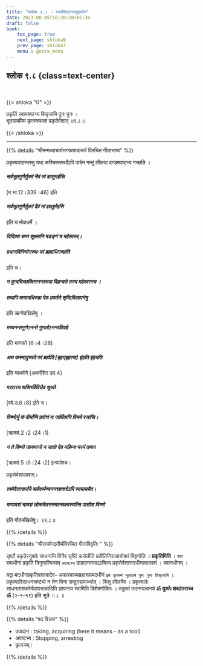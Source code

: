 ```yaml
---
title: "श्लोक ९.८ - राजविद्यराजगुह्ययोग"
date: 2023-08-05T18:28:10+05:30
draft: false
book:
    toc_page: true
    next_page: shloka9
    prev_page: shloka7
    menu : geeta_menu
---
```



## श्लोक ९.८ {class=text-center}

<br/>

{{< shloka  "0"  >}}

प्रकृतिं स्वामवष्टभ्य विसृजामि पुनः पुनः ।    
भूतग्राममिमं कृत्स्नमवशं प्रकृतेर्वशात् ॥९.८॥

{{< /shloka >}}

---


{{% details "श्रीमन्मध्वाचार्यभगवत्पादाचर्य विरचित  गीताभाष्य" %}}

प्रकृत्यवष्टम्भस्तु यथा कश्चित्समर्थोऽपि पादेन गन्तुं लीलया 
दण्डमवष्टभ्य गच्छति । 
##### सर्वभूतगुणैर्युक्तं नैवं त्वं ज्ञातुमर्हसि 
[म.भा.12।339।46] इति 
#####  सर्वभूतगुणैर्युक्तं दैवं मां ज्ञातुर्महसि 
इति च मोक्षधर्मे । 
#####  विदित्वा सप्त सूक्ष्माणि षडङ्गं च महेश्वरम्। 
#####  प्रधानविनियोगस्थः परं ब्रह्माधिगच्छति 
इति च।
#####  न कुत्रचिच्छक्तिरनन्तरूपा विहन्यते तस्य महेश्वरस्य । 
#####  तथापि मायामधिरुह्य देवः प्रवर्तते सृष्टिविलापनेषु 
इति ऋग्वेदखिलेषु । 
#####  मय्यनन्तगुणेऽनन्ते गुणतोऽनन्तविग्रहे 
इति भागवते [6।4।28] 
#####  अथ कस्मादुच्यते परं ब्रह्मेति [बृहद्बृहत्या] बृंहति बृंहयति 
इति चाथर्वणे [अथर्वशिर उप.4] 
#####  पराऽस्य शक्तिर्विविधैव श्रूयते 
[श्वे.उ.6।8] इति च। 

#####  विष्णोर्नु कं वीर्याणि प्रवोचं यः पार्थिवानि विममे रजांसि। 
[ऋक्सं.2।2।24।1] 
#####  न ते विष्णो जायमानो न जातो देव महिम्नः परमं तमाप 
[ऋक्सं.5।6।24।2] इत्यादेश्च।    

प्रकृतेर्वशादवशम्।
##### त्वमेवैतत्सर्जने सर्वकर्मण्यनन्तशक्तोऽपि स्वमाययैव। 
##### मायावशं चावशं लोकमेतत्तस्मात्स्रक्ष्यस्यत्सि पासीश विष्णो 
इति गौतमखिलेषु।  ॥९.८॥

{{% /details %}}



{{% details "श्रीराघवेन्द्रतीर्थविरचित गीताविवृतिः " %}}

सृष्टौ प्रकृतेरनुक्तेः साधनानि विनैव सृष्टिं करोतीति
प्रतीतिनिरासायोक्तं विवृणोति ॥ **प्रकृतिमिति** । 
`स्वां` स्वाधीनां प्रकृतिं त्रिगुणात्मिकाम् `अवष्टभ्य` उपादानतयाऽऽश्रित्य 
प्रकृतेर्वशात्तदधीनत्वादवशं । स्वानधीनम्‌ ।   

यद्वा मदधीनप्रकृतिवशत्वादेव- अकारवाच्यब्रह्मरूपमदधीनं
`इमं कृत्स्नं भूतग्रामं पुनः पुनः विसृजामि` । प्रकृत्यादिसाधनावष्टंभो
न तेन विना सष्टुमसामर्थ्यात्‌ । किंतु लीलयैव । प्रकृत्यादेः
साधनताशक्तेर्मदायत्तत्वादिति ज्ञापनाय स्वामिति विशेषणोक्तिः ।
तदुक्तं तदनन्यत्वनये **ॐ युक्तेः शब्दांतराच्च ॐ** (२-१-१९)
इति सूत्रे ॥ ८ ॥

{{% /details %}}



{{% details "पद विचार" %}}

- उपादान : taking, acquiring (here it means - as a tool)
- अवष्टभ्य : Stopping, arresting
- कृत्स्नम् : 

{{% /details %}}
